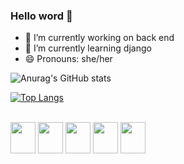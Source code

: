 ### Hello word 👋

- 🔭 I’m currently working on back end
- 🌱 I’m currently learning django
- 😄 Pronouns: she/her

![Anurag's GitHub stats](https://github-readme-stats.vercel.app/api?username=SaraMag25&show_icons=true&theme=transparent)

[![Top Langs](https://github-readme-stats.vercel.app/api/top-langs/?username=SaraMag25&theme=transparent&hide=javascript,html)](https://github.com/anuraghazra/github-readme-stats)

<div style="display: inline_block"><br>
  <img align="center" height="50" width="40" src="https://cdn.jsdelivr.net/gh/devicons/devicon/icons/python/python-original.svg" /> 
  <img align="center" height="50" width="40" src="https://cdn.jsdelivr.net/gh/devicons/devicon/icons/django/django-plain.svg" />
  <img align="center" height="50" width="40" src="https://cdn.jsdelivr.net/gh/devicons/devicon/icons/angularjs/angularjs-plain.svg" />
  <img  align="center" height="50" width="40" src="https://cdn.jsdelivr.net/gh/devicons/devicon/icons/postgresql/postgresql-original.svg" />
  <img align="center" height="50" width="40" src="https://cdn.jsdelivr.net/gh/devicons/devicon/icons/vscode/vscode-original.svg" />
          
</div>

